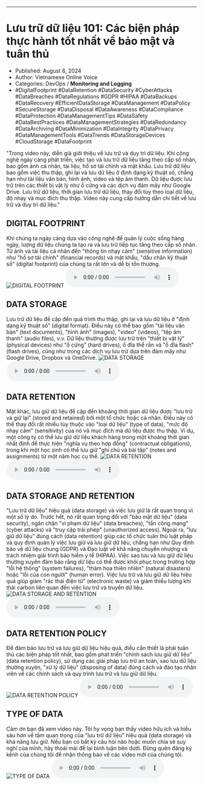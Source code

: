 
---

# Lưu trữ dữ liệu 101: Các biện pháp thực hành tốt nhất về bảo mật và tuân thủ

- Published: August 6, 2024
- Author: Vietnamese Online Voice
- Categories: DevOps / **Monitoring and Logging**
- #DigitalFootprint #DataRetention #DataSecurity #CyberAttacks #DataBreaches #DataRegulations #GDPR #HIPAA #DataBackups #DataRecovery #EfficientDataStorage #DataManagement #DataPolicy #SecureStorage #DataDisposal #DataAwareness #DataCompliance #DataProtection #DataManagementTips #DataSafety #DataBestPractices #DataManagementStrategies #DataRedundancy #DataArchiving #DataMinimization #DataIntegrity #DataPrivacy #DataManagementTools #DataTrends #DataStorageDevices #CloudStorage #DataFootprint

"Trong video này, diễn giả giới thiệu về lưu trữ và duy trì dữ liệu. Khi công nghệ ngày càng phát triển, việc tạo và lưu trữ dữ liệu tăng theo cấp số nhân, bao gồm ảnh cá nhân, tài liệu, hồ sơ tài chính và mật khẩu. Lưu trữ dữ liệu bao gồm việc thu thập, ghi lại và lưu dữ liệu ở định dạng kỹ thuật số, chẳng hạn như tài liệu văn bản, hình ảnh, video và tệp âm thanh. Dữ liệu được lưu trữ trên các thiết bị vật lý như ổ cứng và các dịch vụ đám mây như Google Drive. Lưu trữ dữ liệu, thời gian lưu trữ dữ liệu, thay đổi tùy theo loại dữ liệu, độ nhạy và mục đích thu thập. Video này cung cấp hướng dẫn chi tiết về lưu trữ và duy trì dữ liệu."


## DIGITAL FOOTPRINT

Khi chúng ta ngày càng dựa vào công nghệ để quản lý cuộc sống hàng ngày, lượng dữ liệu chúng ta tạo ra và lưu trữ tiếp tục tăng theo cấp số nhân. Từ ảnh và tài liệu cá nhân đến "thông tin nhạy cảm" (sensitive information) như "hồ sơ tài chính" (financial records) và mật khẩu, "dấu chân kỹ thuật số" (digital footprint) của chúng ta rất lớn và dễ bị tổn thương.
![DIGITAL FOOTPRINT](https://http-archiver-apis-production-80.schnworks.com/storage/images/transitions/2024-08-06/transition-24161550871-Montserrat-SemiBold-880E4F.jpg)
<audio controls>
    <source src="https://http-archiver-apis-production-80.schnworks.com/storage/storage/audio/file-11344810019.mp3" type="audio/mpeg">
</audio>



## DATA STORAGE

Lưu trữ dữ liệu đề cập đến quá trình thu thập, ghi lại và lưu dữ liệu ở "định dạng kỹ thuật số" (digital format). Điều này có thể bao gồm "tài liệu văn bản" (text documents), "hình ảnh" (images), "video" (videos), "tệp âm thanh" (audio files), v.v. Dữ liệu thường được lưu trữ trên "thiết bị vật lý" (physical devices) như "ổ cứng" (hard drives), ổ đĩa thể rắn và "ổ đĩa flash" (flash drives), cũng như trong các dịch vụ lưu trữ dựa trên đám mây như Google Drive, Dropbox và OneDrive.
![DATA STORAGE](https://http-archiver-apis-production-80.schnworks.com/storage/images/transitions/2024-08-06/transition-10344879133-Montserrat-ExtraBold-7B1FA2.jpg)
<audio controls>
    <source src="https://http-archiver-apis-production-80.schnworks.com/storage/storage/audio/file-9609112058.mp3" type="audio/mpeg">
</audio>



## DATA RETENTION

Mặt khác, lưu giữ dữ liệu đề cập đến khoảng thời gian dữ liệu được "lưu trữ và giữ lại" (stored and retained) bởi một tổ chức hoặc cá nhân. Điều này có thể thay đổi rất nhiều tùy thuộc vào "loại dữ liệu" (type of data), "mức độ nhạy cảm" (sensitivity) của nó và mục đích mà dữ liệu được thu thập. Ví dụ, một công ty có thể lưu giữ dữ liệu khách hàng trong một khoảng thời gian nhất định để thực hiện "nghĩa vụ theo hợp đồng" (contractual obligations), trong khi một học sinh có thể lưu giữ "ghi chú và bài tập" (notes and assignments) từ một năm học cụ thể.
![DATA RETENTION](https://http-archiver-apis-production-80.schnworks.com/storage/images/transitions/2024-08-06/transition-39517611546-Montserrat-Black-004895.jpg)
<audio controls>
    <source src="https://http-archiver-apis-production-80.schnworks.com/storage/storage/audio/file-38866125809.mp3" type="audio/mpeg">
</audio>



## DATA STORAGE AND RETENTION

"Lưu trữ dữ liệu" hiệu quả (data storage) và việc lưu giữ là rất quan trọng vì một số lý do. Trước hết, nó rất quan trọng đối với "bảo mật dữ liệu" (data security), ngăn chặn "vi phạm dữ liệu" (data breaches), "tấn công mạng" (cyber attacks) và "truy cập trái phép" (unauthorized access). Ngoài ra, "lưu giữ dữ liệu" đúng cách (data retention) giúp các tổ chức tuân thủ luật pháp và quy định quản lý việc lưu giữ và lưu giữ dữ liệu, chẳng hạn như Quy định bảo vệ dữ liệu chung (GDPR) và Đạo luật về khả năng chuyển nhượng và trách nhiệm giải trình bảo hiểm y tế (HIPAA). Việc sao lưu và lưu giữ dữ liệu thường xuyên đảm bảo rằng dữ liệu có thể được khôi phục trong trường hợp "lỗi hệ thống" (system failures), "thảm họa thiên nhiên" (natural disasters) hoặc "lỗi của con người" (human error). Việc lưu trữ và lưu giữ dữ liệu hiệu quả giúp giảm "rác thải điện tử" (electronic waste) và giảm thiểu lượng khí thải carbon liên quan đến việc lưu trữ và truyền dữ liệu.
![DATA STORAGE AND RETENTION](https://http-archiver-apis-production-80.schnworks.com/storage/images/transitions/2024-08-06/transition--8976001968-Montserrat-SemiBold-9C27B0.jpg)
<audio controls>
    <source src="https://http-archiver-apis-production-80.schnworks.com/storage/storage/audio/file-38683693372.mp3" type="audio/mpeg">
</audio>



## DATA RETENTION POLICY

Để đảm bảo lưu trữ và lưu giữ dữ liệu hiệu quả, điều cần thiết là phải tuân thủ các biện pháp tốt nhất, bao gồm phát triển "chính sách lưu giữ dữ liệu" (data retention policy), sử dụng các giải pháp lưu trữ an toàn, sao lưu dữ liệu thường xuyên, "xử lý dữ liệu" (disposing of data) đúng cách và đào tạo nhân viên về các chính sách và quy trình lưu trữ và lưu giữ dữ liệu.
![DATA RETENTION POLICY](https://http-archiver-apis-production-80.schnworks.com/storage/images/transitions/2024-08-06/transition-5059813475-Montserrat-Regular-512DA8.jpg)
<audio controls>
    <source src="https://http-archiver-apis-production-80.schnworks.com/storage/storage/audio/file-22029666454.mp3" type="audio/mpeg">
</audio>



## TYPE OF DATA

Cảm ơn bạn đã xem video này. Tôi hy vọng bạn thấy video hữu ích và hiểu sâu hơn về tầm quan trọng của "lưu trữ dữ liệu" hiệu quả (data storage) và khả năng lưu giữ. Nếu bạn có bất kỳ câu hỏi nào hoặc muốn chia sẻ suy nghĩ của mình, hãy thoải mái để lại bình luận bên dưới. Đừng quên đăng ký kênh của chúng tôi để nhận thông báo về các video mới của chúng tôi.
![TYPE OF DATA](https://http-archiver-apis-production-80.schnworks.com/storage/images/transitions/2024-08-06/transition-47556003736-Montserrat-Bold-1A237E.jpg)
<audio controls>
    <source src="https://http-archiver-apis-production-80.schnworks.com/storage/storage/audio/file-915229436.mp3" type="audio/mpeg">
</audio>

